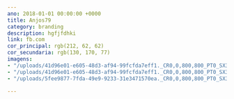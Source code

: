 ```yaml
---
ano: 2018-01-01 00:00:00 +0000
title: Anjos79
category: branding
description: hgfjfdhki
link: fb.com
cor_principal: rgb(212, 62, 62)
cor_secundaria: rgb(130, 170, 77)
imagens:
- "/uploads/41d96e01-e605-48d3-af94-99fcfda7eff1._CR0,0,800,800_PT0_SX300__.jpg"
- "/uploads/41d96e01-e605-48d3-af94-99fcfda7eff1._CR0,0,800,800_PT0_SX300__-2.jpg"
- "/uploads/5fee9877-7fda-49e9-9233-31e3471570ea._CR0,0,800,800_PT0_SX300__.jpg"

---
```

